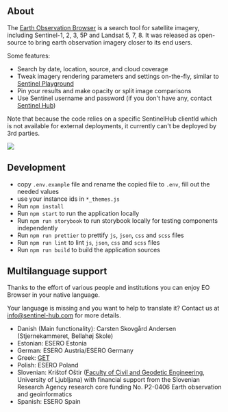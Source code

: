## About

The [Earth Observation Browser](https://apps.sentinel-hub.com/eo-browser/) is a search tool for satellite imagery, including Sentinel-1, 2, 3, 5P and Landsat 5, 7, 8. It was released as open-source to bring earth observation imagery closer to its end users.

Some features:

* Search by date, location, source, and cloud coverage
* Tweak imagery rendering parameters and settings on-the-fly, similar to [Sentinel Playground](http://apps.sentinel-hub.com/sentinel-playground/)
* Pin your results and make opacity or split image comparisons
* Use Sentinel username and password (if you don't have any, contact [Sentinel Hub](https://www.sentinel-hub.com/))

Note that because the code relies on a specific SentinelHub clientId which is not available for external deployments, it currently can't be deployed by 3rd parties.

<img src="eobrowser.jpg" />

## Development

* copy `.env.example` file and rename the copied file to `.env`, fill out the needed values
* use your instance ids in `*_themes.js`
* Run `npm install`
* Run `npm start` to run the application locally
* Run `npm run storybook` to run storybook locally for testing components independently
* Run `npm run prettier` to prettify `js`, `json`, `css` and `scss` files
* Run `npm run lint` to lint `js`, `json`, `css` and `scss` files
* Run `npm run build` to build the application sources

## Multilanguage support

Thanks to the effort of various people and institutions you can enjoy EO Browser in your native language.

Your language is missing and you want to help to translate it? Contact us at info@sentinel-hub.com for more details.

- Danish (Main functionality): Carsten Skovgård Andersen (Stjernekammeret, Bellahøj Skole)
- Estonian: ESERO Estonia
- German: ESERO Austria/ESERO Germany
- Greek: [GET](https://www.getmap.eu/?lang=en)
- Polish: ESERO Poland
- Slovenian: Krištof Oštir ([Faculty of Civil and Geodetic Engineering](https://www.en.fgg.uni-lj.si/), University of Ljubljana) with financial support from the Slovenian Research Agency research core funding No. P2-0406 Earth observation and geoinformatics
- Spanish: ESERO Spain